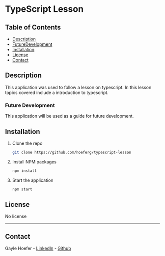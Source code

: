 # TypeScript Lesson


## Table of Contents  
* [Description](##Description)  
* [FutureDevelopment](##FutureDevelopment)  
* [Installation](##Installation)  
* [License](##License)  
* [Contact](##Contact)  

## Description

This application was used to follow a lesson on typescript. In this lesson topics covered include a introduction to typescript.

### Future Development

This application will be used as a guide for future development.


## Installation

1. Clone the repo
   ```sh
   git clone https://github.com/hoeferg/typescript-lesson
   ```
2. Install NPM packages
   ```sh
   npm install
   ```
3. Start the application
   ```sh
   npm start


## License

No license

---

## Contact
Gayle Hoefer - [LinkedIn](https://www.linkedin.com/in/gayle-hoefer-61a2a3124/) - [Github](https://github.com/hoeferg)
